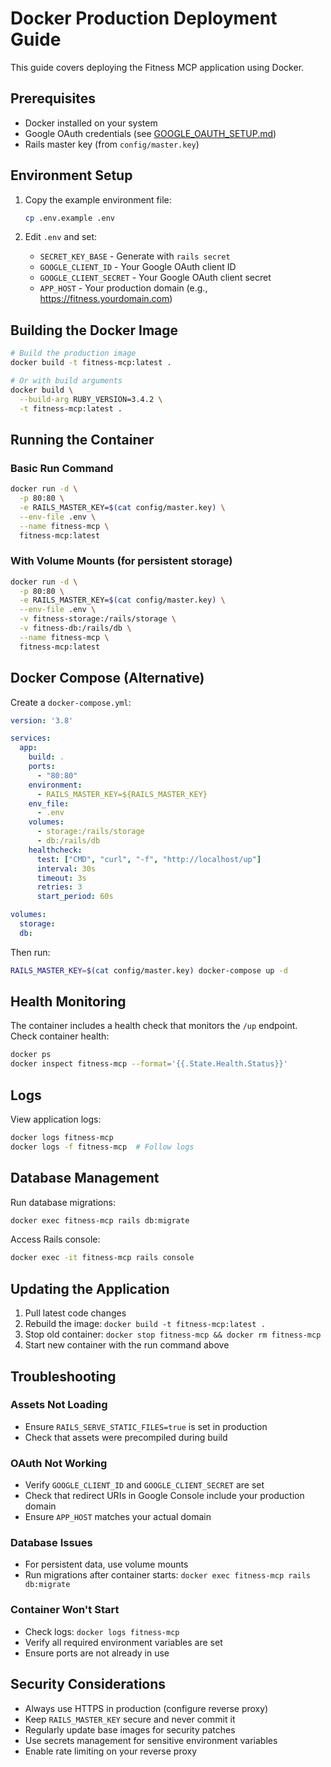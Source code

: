 # Docker Production Deployment Guide

This guide covers deploying the Fitness MCP application using Docker.

## Prerequisites

- Docker installed on your system
- Google OAuth credentials (see [GOOGLE_OAUTH_SETUP.md](GOOGLE_OAUTH_SETUP.md))
- Rails master key (from `config/master.key`)

## Environment Setup

1. Copy the example environment file:
   ```bash
   cp .env.example .env
   ```

2. Edit `.env` and set:
   - `SECRET_KEY_BASE` - Generate with `rails secret`
   - `GOOGLE_CLIENT_ID` - Your Google OAuth client ID
   - `GOOGLE_CLIENT_SECRET` - Your Google OAuth client secret
   - `APP_HOST` - Your production domain (e.g., https://fitness.yourdomain.com)

## Building the Docker Image

```bash
# Build the production image
docker build -t fitness-mcp:latest .

# Or with build arguments
docker build \
  --build-arg RUBY_VERSION=3.4.2 \
  -t fitness-mcp:latest .
```

## Running the Container

### Basic Run Command

```bash
docker run -d \
  -p 80:80 \
  -e RAILS_MASTER_KEY=$(cat config/master.key) \
  --env-file .env \
  --name fitness-mcp \
  fitness-mcp:latest
```

### With Volume Mounts (for persistent storage)

```bash
docker run -d \
  -p 80:80 \
  -e RAILS_MASTER_KEY=$(cat config/master.key) \
  --env-file .env \
  -v fitness-storage:/rails/storage \
  -v fitness-db:/rails/db \
  --name fitness-mcp \
  fitness-mcp:latest
```

## Docker Compose (Alternative)

Create a `docker-compose.yml`:

```yaml
version: '3.8'

services:
  app:
    build: .
    ports:
      - "80:80"
    environment:
      - RAILS_MASTER_KEY=${RAILS_MASTER_KEY}
    env_file:
      - .env
    volumes:
      - storage:/rails/storage
      - db:/rails/db
    healthcheck:
      test: ["CMD", "curl", "-f", "http://localhost/up"]
      interval: 30s
      timeout: 3s
      retries: 3
      start_period: 60s

volumes:
  storage:
  db:
```

Then run:
```bash
RAILS_MASTER_KEY=$(cat config/master.key) docker-compose up -d
```

## Health Monitoring

The container includes a health check that monitors the `/up` endpoint. Check container health:

```bash
docker ps
docker inspect fitness-mcp --format='{{.State.Health.Status}}'
```

## Logs

View application logs:
```bash
docker logs fitness-mcp
docker logs -f fitness-mcp  # Follow logs
```

## Database Management

Run database migrations:
```bash
docker exec fitness-mcp rails db:migrate
```

Access Rails console:
```bash
docker exec -it fitness-mcp rails console
```

## Updating the Application

1. Pull latest code changes
2. Rebuild the image: `docker build -t fitness-mcp:latest .`
3. Stop old container: `docker stop fitness-mcp && docker rm fitness-mcp`
4. Start new container with the run command above

## Troubleshooting

### Assets Not Loading
- Ensure `RAILS_SERVE_STATIC_FILES=true` is set in production
- Check that assets were precompiled during build

### OAuth Not Working
- Verify `GOOGLE_CLIENT_ID` and `GOOGLE_CLIENT_SECRET` are set
- Check that redirect URIs in Google Console include your production domain
- Ensure `APP_HOST` matches your actual domain

### Database Issues
- For persistent data, use volume mounts
- Run migrations after container starts: `docker exec fitness-mcp rails db:migrate`

### Container Won't Start
- Check logs: `docker logs fitness-mcp`
- Verify all required environment variables are set
- Ensure ports are not already in use

## Security Considerations

- Always use HTTPS in production (configure reverse proxy)
- Keep `RAILS_MASTER_KEY` secure and never commit it
- Regularly update base images for security patches
- Use secrets management for sensitive environment variables
- Enable rate limiting on your reverse proxy